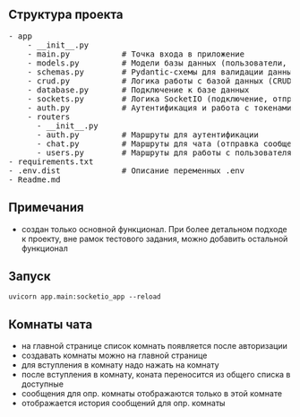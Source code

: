 ## Структура проекта

<pre>
- app
    - __init__.py
    - main.py           # Точка входа в приложение
    - models.py         # Модели базы данных (пользователи, сообщения, комнаты)
    - schemas.py        # Pydantic-схемы для валидации данных
    - crud.py           # Логика работы с базой данных (CRUD)
    - database.py       # Подключение к базе данных
    - sockets.py        # Логика SocketIO (подключение, отправка сообщений, уведомления)
    - auth.py           # Аутентификация и работа с токенами
    - routers
      - __init__.py
      - auth.py         # Маршруты для аутентификации
      - chat.py         # Маршруты для чата (отправка сообщений, подключение к комнатам)
      - users.py        # Маршруты для работы с пользователями (например, регистрация)
- requirements.txt
- .env.dist             # Описание переменных .env
- Readme.md
</pre>

## Примечания

- создан только основной функционал. При более детальном подходе к проекту, вне рамок
  тестового задания, можно добавить остальной функционал

## Запуск

```
uvicorn app.main:socketio_app --reload
```
## Комнаты чата

- на главной странице список комнать появляется после авторизации
- создавать комнаты можно на главной странице
- для вступления в комнату надо нажать на комнату
- после вступления в комнату, коната переносится из общего списка в доcтупные
- сообщения для опр. комнаты отображаются только в этой комнате
- отображается история сообщений для опр. комнаты
